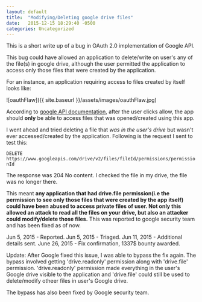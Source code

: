 ```yaml
---
layout: default
title:  "Modifying/Deleting google drive files"
date:   2015-12-15 18:29:40 -0500
categories: Uncategorized
---
```

This is a short write up of a bug in OAuth 2.0 implementation of Google API.

This bug could have allowed an application to delete/write on user's any of the file(s) in google drive, although the user permitted the application to access only those files that were created by the application.

For an instance, an application requiring access to files created by itself looks like:

![oauthFlaw]({{ site.baseurl }}/assets/images/oauthFlaw.jpg)

According to [google API documentation](https://developers.google.com/drive/v2/reference/permissions), after the user clicks allow, the app should **only** be able to access files that was opened/created using this app.

I went ahead and tried deleting a file that *was in the user's drive* but wasn't ever accessed/created by the application. Following is the request I sent to test this:

`DELETE https://www.googleapis.com/drive/v2/files/fileId/permissions/permissionId`

The response was 204 No content. I checked the file in my drive, the file was no longer there.

This meant **any application that had drive.file permission(i.e the permission to see only those files that were created by the app itself) could have been abused to access private files of user. Not only this allowed an attack to read all the files on your drive, but also an attacker could modify/delete those files.** This was reported to google security team and has been fixed as of now.

Jun 5, 2015 - Reported.
Jun 5, 2015 - Triaged.
Jun 11, 2015 - Additional details sent.
June 26, 2015 - Fix confirmation, 1337$ bounty awarded.

Update: After Google fixed this issue, I was able to bypass the fix again. The bypass involved getting 'drive.readonly' permission along with 'drive.file' permission. 'drive.readonly' permission made everything in the user's Google drive visible to the application and 'drive.file' could still be used to delete/modify otheer files in user's Google drive.

The bypass has also been fixed by Google security team.
